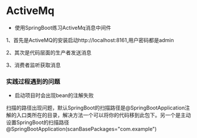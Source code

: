 # ActiveMq

* 使用SpringBoot练习ActiveMq消息中间件

1、首先是ActiveMQ的安装启动http://localhost:8161,用户密码都是admin

2、其次是代码层面的生产者发送消息

3、消费者监听获取消息


### 实践过程遇到的问题
* 启动项目时会出现bean的注解失败

扫描的路径出现问题，默认SpringBoot的扫描路径是@SpringBootApplication注解的入口类所在的目录，解决方法一个可以将你的代码移到此包下。另一个是主动设置SpringBoot的扫描路径@SpringBootApplication(scanBasePackages="com.example")


